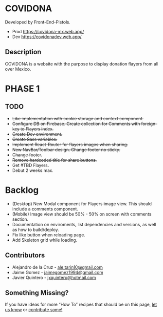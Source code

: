 # COVIDONA
Developed by Front-End-Pistols. 

- Prod https://covidona-mx.web.app/
- Dev  https://covidonadev.web.app/

## Description

COVIDONA is a website with the purpose to display donation flayers from all over Mexico.

# PHASE 1

## TODO

- ~~Like implementation with cookie storage and context component.~~
- ~~Configure DB on Firebase. Create collection for Comments with foreign-key to Flayers index.~~
- ~~Create Dev environment.~~
- ~~Create Sass variables.~~
- ~~Implement React-Router for flayers images when sharing.~~
- ~~New NavBar/Toolbar design. Change footer no sticky.~~
- ~~Change footer.~~
- ~~Remove hardcoded title for share buttons.~~
- Get #TBD Flayers.
- Debut 2 weeks max.

# Backlog

- (Desktop) New Modal component for Flayers image view. This should include a comments component.
- (Mobile) Image view should be 50% - 50% on screen with comments section.
- Documentation on enviroments, list dependencies and versions, as well as how to build/deploy.
- Fix like button when reloading page.
- Add Skeleton grid while loading.

## Contributors

- Alejandro de la Cruz  - ale.tarin10@gmail.com
- Jaime Gomez           - jaimegomez1994@gmail.com
- Javier Quintero       - jxquintero@hotmail.com

## Something Missing?

If you have ideas for more “How To” recipes that should be on this page, [let us know](https://github.com/facebookincubator/create-react-app/issues) or [contribute some!](https://github.com/facebookincubator/create-react-app/edit/master/packages/react-scripts/template/README.md)
